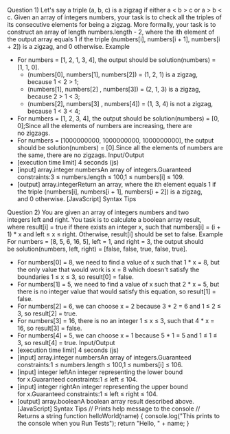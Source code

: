Question 1)
Let's say a triple (a, b, c) is a zigzag if either a < b > c or a > b < c.
Given an array of integers numbers, your task is to check all the triples of its consecutive elements for being a zigzag. More formally, your task is to construct an array of length numbers.length - 2, where the ith element of the output array equals 1 if the triple (numbers[i], numbers[i + 1], numbers[i + 2]) is a zigzag, and 0 otherwise.
Example
* For numbers = [1, 2, 1, 3, 4], the output should be solution(numbers) = [1, 1, 0].
    * (numbers[0], numbers[1], numbers[2]) = (1, 2, 1) is a zigzag, because 1 < 2 > 1;
    * (numbers[1], numbers[2] , numbers[3]) = (2, 1, 3) is a zigzag, because 2 > 1 < 3;
    * (numbers[2], numbers[3] , numbers[4]) = (1, 3, 4) is not a zigzag, because 1 < 3 < 4;
* For numbers = [1, 2, 3, 4], the output should be solution(numbers) = [0, 0];Since all the elements of numbers are increasing, there are no zigzags.
* For numbers = [1000000000, 1000000000, 1000000000], the output should be solution(numbers) = [0].Since all the elements of numbers are the same, there are no zigzags.
Input/Output
* [execution time limit] 4 seconds (js)
* [input] array.integer numbersAn array of integers.Guaranteed constraints:3 ≤ numbers.length ≤ 100,1 ≤ numbers[i] ≤ 109.
* [output] array.integerReturn an array, where the ith element equals 1 if the triple (numbers[i], numbers[i + 1], numbers[i + 2]) is a zigzag, and 0 otherwise.
[JavaScript] Syntax Tips




Question 2)
You are given an array of integers numbers and two integers left and right. You task is to calculate a boolean array result, where result[i] = true if there exists an integer x, such that numbers[i] = (i + 1) * x and left ≤ x ≤ right. Otherwise, result[i] should be set to false.
Example
For numbers = [8, 5, 6, 16, 5], left = 1, and right = 3, the output should be solution(numbers, left, right) = [false, false, true, false, true].
* For numbers[0] = 8, we need to find a value of x such that 1 * x = 8, but the only value that would work is x = 8 which doesn't satisfy the boundaries 1 ≤ x ≤ 3, so result[0] = false.
* For numbers[1] = 5, we need to find a value of x such that 2 * x = 5, but there is no integer value that would satisfy this equation, so result[1] = false.
* For numbers[2] = 6, we can choose x = 2 because 3 * 2 = 6 and 1 ≤ 2 ≤ 3, so result[2] = true.
* For numbers[3] = 16, there is no an integer 1 ≤ x ≤ 3, such that 4 * x = 16, so result[3] = false.
* For numbers[4] = 5, we can choose x = 1 because 5 * 1 = 5 and 1 ≤ 1 ≤ 3, so result[4] = true.
Input/Output
* [execution time limit] 4 seconds (js)
* [input] array.integer numbersAn array of integers.Guaranteed constraints:1 ≤ numbers.length ≤ 100,1 ≤ numbers[i] ≤ 106.
* [input] integer leftAn integer representing the lower bound for x.Guaranteed constraints:1 ≤ left ≤ 104.
* [input] integer rightAn integer representing the upper bound for x.Guaranteed constraints:1 ≤ left ≤ right ≤ 104.
* [output] array.booleanA boolean array result described above.
[JavaScript] Syntax Tips
// Prints help message to the console
// Returns a string
function helloWorld(name) {
    console.log("This prints to the console when you Run Tests");
    return "Hello, " + name;
}
